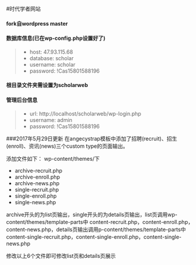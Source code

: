 #时代学者网站

#### fork自wordpress master
#### 数据库信息(已在wp-config.php设置好了)
> * host: 47.93.115.68
> * database: scholar
> * username: scholar
> * password: !Cas15801588196
#### 根目录文件夹需设置为scholarweb
#### 管理后台信息
> * url: http://localhost/scholarweb/wp-login.php
> * username: admin
> * password: !Cas15801588196

###2017年5月29日更新
在angecystrap模板中添加了招聘(recruit)、招生(enroll)、资讯(news)三个custom type的页面输出。

添加文件如下：
wp-content/themes/下
* archive-recruit.php
* archive-enroll.php
* archive-news.php
* single-recruit.php
* single-enroll.php
* single-news.php


archive开头的为list页输出，single开头的为details页输出，list页调用wp-content/themes/template-parts中
content-recruit.php，content-enroll.php，content-news.php，details页输出调用p-content/themes/template-parts中content-single-recruit.php，content-single-enroll.php，content-single-news.php

修改以上6个文件即可修改list页和details页展示




